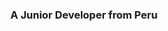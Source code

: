 <div id="header" align="center">
<img src="https://lh3.googleusercontent.com/fife/APg5EObGKpgdzcBiTp9GQl_5xd0TNyfmBNittsTk8MICIZ0Jso_vGdzbt47NAK_r-oiNyzQ8apqtLFBYBxU-g35DJqciozEvWbwGU1nd2g8n_fm5mGAjv8qWu5xrQGJxjsA0K45p8bgxqlgumWzeUxIoUvLMppiIB-s-KMfoQ1auPhT0V5qKKMhQR0hl59rxsPD9VKJZgRfhA_mDVswU8bEWhQc3xZz71fu0C-FkndFwYHLvbYk6arz0gb0D37KT7ZJgEENAkZD-1ZUZzdbwJv96urB3VLxtlg_h4y8RtMVrEp6o5R_PgbUuRNwBgfku_YBhMuI-_mQ_mv2OJonORWrcjJ2B8HhvVy8CdGy9ZSeZixaOKmWi9puZoLSW7PPvumD8uEp4Sow9Y9ZC5zZrfM5li-2rQy0j_1d4Kas6bN6Ko2c4Lu3sW2oQ5WNzakfD1qMJSJwAVwV8xIgc9CIBKkDYxi1KKUQsTzkBO3wK3UYWMt5UXZC8VyZA44LDuur24OOBmXgPoBWibRVnHpsVBFtZYfFHGwAQoj0I-pLsOR3kPs9DRFHgSXLNP8jFHAhpjNSApJUinMF5yL4RkXmLXRiya99UP9a1gcQ9yy81Xw0qqRZwCDc6f54vLRYTbrwkRT5dTDCyXC09iylqX8fBCJVelZ88IRomHv1brJdNF9rv5IWeyNF4QOceFoFkRocM6TzRCxlVBWjA-iwD6Z6TuQ0OGZoxGI-3mWOa2mCpdv4m2aqKLWoHEGmHcfFRhfzRY7N5RnCGJcdYt0c5uK7NnFXrBDV3r-1T00XOox1PbJ4Zgq16KyXn6GIzTjqdgL9ETlzcFUeHDOLkbAXBePokhrjtvTwh66HKSa5VsieIv_WEwsXfFO5eB3wDRnjPNCMzPgE6-UcO1HXfGD0MMwKi5tz46guIa99Nt-JFSnEHVWMvwQ7yp903eEmhABX-UmVD9v_1EJIDYnw-q-RX5XeUbTIDx4jFzhk_8rl79hVyj8W1or4dCs7ZMmEOvUzwlxzTa_E31Wc0NW9QDljtCGNhM0ZMRrZ6sHuMzxQCnuqydnxUE6Rd4gsxJStbncSYo9AA_6vQWjAmWysah5QThqwc_IJ_aO--2We7dh8Tm4zG7cHgxl2aldKp1vpUqX_bVf2IOwQkIyau26FAIrwHaPmlBj2uYQniyKMazUnU3BDgJrBLNca9E5YE86N_xo9iOoEM49xpIhTghVwMYWvSS7QlsXlAeavmzlR5brFtOYS-ybkl5PAdsFlC4YanwrZEzIa1LlwVZyRcMnUHR8FkRdx0gBx3lr-ygIjM4NlL4OL3OcXeT-BPHi_dA9Dz127UNwhSsiO8s_ezKJT1mwWtUx_lrbUFziCoz3fO4YJHZXig-Eji_XYDJ2Io9LPtA-pAbAm9fghKgkWCYmKzTx7rjDekR8F9bYJ0aOHlzU4tCdqZC8jDsDAeQEK_HloR_RM4fk0aFZcYj88SyNREDdCRaYCCOzQvuMBCRtmbGC4INePeET21cu5rz0XS95826LSHJarhVADrUfG-PO3bhVeB3r8=w1920-h969" alt="">
<h3>A Junior Developer from Peru</h3>

</div>  
